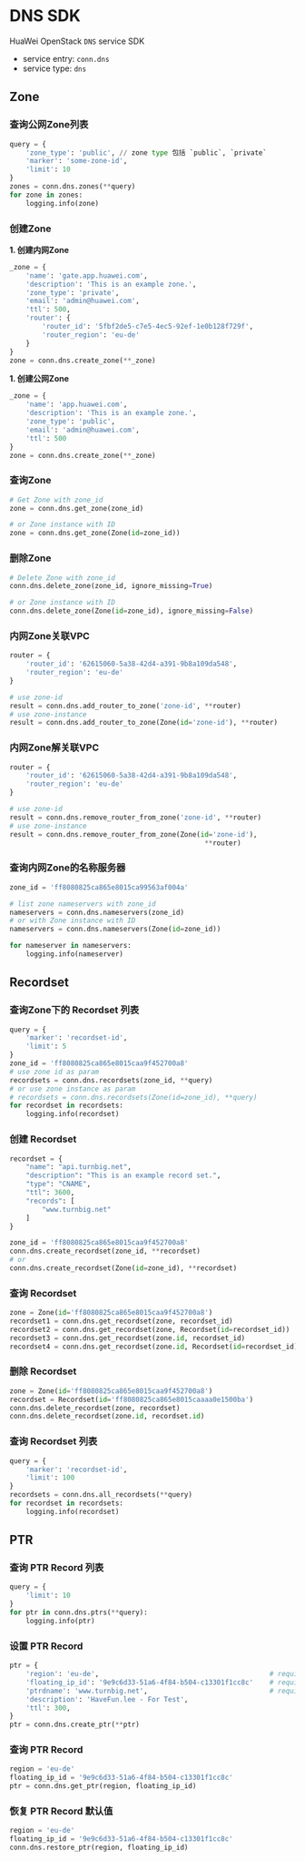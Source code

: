 # DNS SDK

HuaWei OpenStack `DNS` service SDK
- service entry: `conn.dns`
- service type: `dns`

## Zone

### 查询公网Zone列表
```python
query = {
    'zone_type': 'public', // zone type 包括 `public`, `private`
    'marker': 'some-zone-id',
    'limit': 10
}
zones = conn.dns.zones(**query)
for zone in zones:
    logging.info(zone)
```

### 创建Zone

**1. 创建内网Zone**
```python
_zone = {
    'name': 'gate.app.huawei.com',
    'description': 'This is an example zone.',
    'zone_type': 'private',
    'email': 'admin@huawei.com',
    'ttl': 500,
    'router': {
        'router_id': '5fbf2de5-c7e5-4ec5-92ef-1e0b128f729f',
        'router_region': 'eu-de'
    }
}
zone = conn.dns.create_zone(**_zone)
```

**1. 创建公网Zone**
```python
_zone = {
    'name': 'app.huawei.com',
    'description': 'This is an example zone.',
    'zone_type': 'public',
    'email': 'admin@huawei.com',
    'ttl': 500
}
zone = conn.dns.create_zone(**_zone)
```

### 查询Zone
```python
# Get Zone with zone_id
zone = conn.dns.get_zone(zone_id)

# or Zone instance with ID
zone = conn.dns.get_zone(Zone(id=zone_id))
```

### 删除Zone
```python
# Delete Zone with zone_id
conn.dns.delete_zone(zone_id, ignore_missing=True)

# or Zone instance with ID
conn.dns.delete_zone(Zone(id=zone_id), ignore_missing=False)
```

### 内网Zone关联VPC
```python
router = {
    'router_id': '62615060-5a38-42d4-a391-9b8a109da548',
    'router_region': 'eu-de'
}

# use zone-id
result = conn.dns.add_router_to_zone('zone-id', **router)
# use zone-instance
result = conn.dns.add_router_to_zone(Zone(id='zone-id'), **router)
```

### 内网Zone解关联VPC
```python
router = {
    'router_id': '62615060-5a38-42d4-a391-9b8a109da548',
    'router_region': 'eu-de'
}

# use zone-id
result = conn.dns.remove_router_from_zone('zone-id', **router)
# use zone-instance
result = conn.dns.remove_router_from_zone(Zone(id='zone-id'),
                                                **router)
```

### 查询内网Zone的名称服务器
```python
zone_id = 'ff8080825ca865e8015ca99563af004a'

# list zone nameservers with zone_id
nameservers = conn.dns.nameservers(zone_id)
# or with Zone instance with ID
nameservers = conn.dns.nameservers(Zone(id=zone_id))

for nameserver in nameservers:
    logging.info(nameserver)

```


## Recordset

### 查询Zone下的 Recordset 列表

```python
query = {
    'marker': 'recordset-id',
    'limit': 5
}
zone_id = 'ff8080825ca865e8015caa9f452700a8'
# use zone id as param
recordsets = conn.dns.recordsets(zone_id, **query)
# or use zone instance as param
# recordsets = conn.dns.recordsets(Zone(id=zone_id), **query)
for recordset in recordsets:
    logging.info(recordset)
```

### 创建 Recordset

```python
recordset = {
    "name": "api.turnbig.net",
    "description": "This is an example record set.",
    "type": "CNAME",
    "ttl": 3600,
    "records": [
        "www.turnbig.net"
    ]
}

zone_id = 'ff8080825ca865e8015caa9f452700a8'
conn.dns.create_recordset(zone_id, **recordset)
# or
conn.dns.create_recordset(Zone(id=zone_id), **recordset)
```

### 查询 Recordset
```python
zone = Zone(id='ff8080825ca865e8015caa9f452700a8')
recordset1 = conn.dns.get_recordset(zone, recordset_id)
recordset2 = conn.dns.get_recordset(zone, Recordset(id=recordset_id))
recordset3 = conn.dns.get_recordset(zone.id, recordset_id)
recordset4 = conn.dns.get_recordset(zone.id, Recordset(id=recordset_id))
```

### 删除 Recordset
```python
zone = Zone(id='ff8080825ca865e8015caa9f452700a8')
recordset = Recordset(id='ff8080825ca865e8015caaaa0e1500ba')
conn.dns.delete_recordset(zone, recordset)
conn.dns.delete_recordset(zone.id, recordset.id)
```

### 查询 Recordset 列表
```python
query = {
    'marker': 'recordset-id',
    'limit': 100
}
recordsets = conn.dns.all_recordsets(**query)
for recordset in recordsets:
    logging.info(recordset)
```

## PTR

### 查询 PTR Record 列表
```python
query = {
    'limit': 10
}
for ptr in conn.dns.ptrs(**query):
    logging.info(ptr)
```

### 设置 PTR Record

```python
ptr = {
    'region': 'eu-de',                                          # required
    'floating_ip_id': '9e9c6d33-51a6-4f84-b504-c13301f1cc8c'    # required
    'ptrdname': 'www.turnbig.net',                              # required
    'description': 'HaveFun.lee - For Test',
    'ttl': 300,
}
ptr = conn.dns.create_ptr(**ptr)
```

### 查询 PTR Record
```python
region = 'eu-de'
floating_ip_id = '9e9c6d33-51a6-4f84-b504-c13301f1cc8c'
ptr = conn.dns.get_ptr(region, floating_ip_id)
```

### 恢复 PTR Record 默认值
```python
region = 'eu-de'
floating_ip_id = '9e9c6d33-51a6-4f84-b504-c13301f1cc8c'
conn.dns.restore_ptr(region, floating_ip_id)
```
